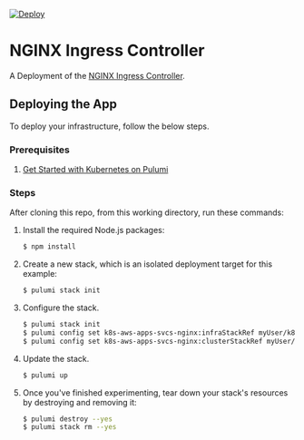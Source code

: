 [![Deploy](https://get.pulumi.com/new/button.svg)](https://app.pulumi.com/new)

# NGINX Ingress Controller

A Deployment of the [NGINX Ingress Controller][k8s-nginx].

[k8s-nginx]: https://github.com/kubernetes/ingress-nginx

## Deploying the App

To deploy your infrastructure, follow the below steps.

### Prerequisites

1. [Get Started with Kubernetes on Pulumi](https://www.pulumi.com/docs/get-started/kubernetes/)

### Steps

After cloning this repo, from this working directory, run these commands:

1. Install the required Node.js packages:

    ```bash
    $ npm install
    ```

1. Create a new stack, which is an isolated deployment target for this example:

    ```bash
    $ pulumi stack init
    ```

1. Configure the stack.

    ```bash
    $ pulumi stack init
    $ pulumi config set k8s-aws-apps-svcs-nginx:infraStackRef myUser/k8s-<cloud>-infra/dev-1573589378
    $ pulumi config set k8s-aws-apps-svcs-nginx:clusterStackRef myUser/k8s-<cloud>-cluster/dev-1571780002
    ```

1. Update the stack.

    ```bash
    $ pulumi up
    ```
   
1. Once you've finished experimenting, tear down your stack's resources by destroying and removing it:

    ```bash
    $ pulumi destroy --yes
    $ pulumi stack rm --yes
    ```
